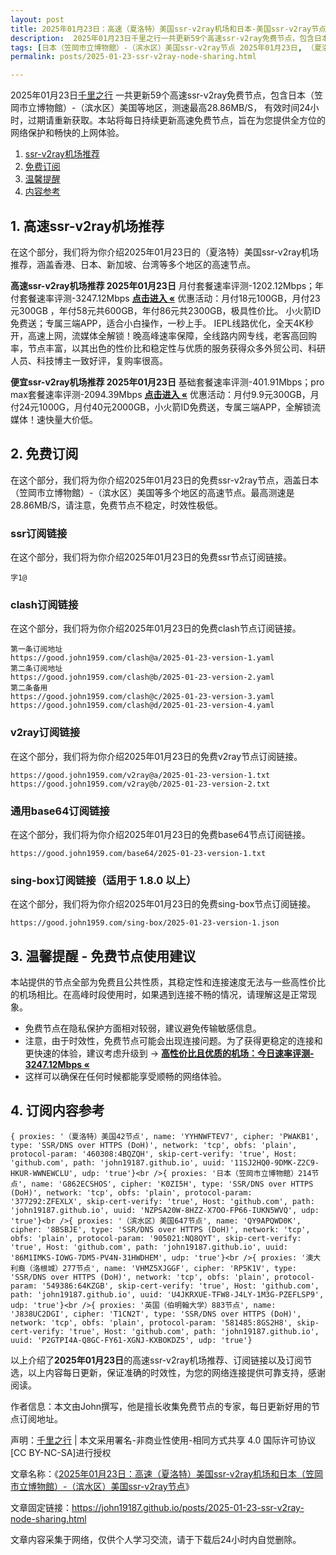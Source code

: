 ```yaml
---
layout: post
title: 2025年01月23日：高速（夏洛特）美国ssr-v2ray机场和日本-美国ssr-v2ray节点
description:  2025年01月23日千里之行一共更新59个高速ssr-v2ray免费节点，包含日本（笠岡市立博物館）-（滨水区）美国等地区，测速最高28.86MB/S， 有效时间24小时，过期请重新获取。本站将每日持续更新高速免费节点，旨在为您提供全方位的网络保护和畅快的上网体验
tags: [日本（笠岡市立博物館）-（滨水区）美国ssr-v2ray节点 2025年01月23日, （夏洛特）美国高速ssr-v2rayssr-v2ray机场推荐 2025年01月23日]
permalink: posts/2025-01-23-ssr-v2ray-node-sharing.html

---
```



2025年01月23日[千里之行](https://john19187.github.io) 一共更新59个高速ssr-v2ray免费节点，包含日本（笠岡市立博物館）-（滨水区）美国等地区，测速最高28.86MB/S， 有效时间24小时，过期请重新获取。本站将每日持续更新高速免费节点，旨在为您提供全方位的网络保护和畅快的上网体验。

1. [ssr-v2ray机场推荐](#1-高速ssr-v2ray机场推荐)
2. [免费订阅](#2-免费订阅)
3. [温馨提醒](#3-温馨提醒---免费节点使用建议)
4. [内容参考](#4-订阅内容参考)

## 1. 高速ssr-v2ray机场推荐

在这个部分，我们将为你介绍2025年01月23日的（夏洛特）美国ssr-v2ray机场推荐，涵盖香港、日本、新加坡、台湾等多个地区的高速节点。

<div class="good cat1"><strong>高速ssr-v2ray机场推荐 2025年01月23日</strong> 月付套餐速率评测-1202.12Mbps；年付套餐速率评测-3247.12Mbps <strong><a href="https://good.john1959.com/lepl/2025-01-23" target="_blank">点击进入 «</a></strong> 优惠活动：月付18元100GB，月付23元300GB ，年付58元共600GB，年付86元共2300GB，极具性价比。 小火箭ID免费送；专属三端APP，适合小白操作，一秒上手。 IEPL线路优化，全天4K秒开，高速上网，流媒体全解锁！晚高峰速率保障，全线路内网专线，老客高回购率，节点丰富，以其出色的性价比和稳定性与优质的服务获得众多外贸公司、科研人员、科技博主一致好评，复购率很高。</div><div class="good cat2">

<strong>便宜ssr-v2ray机场推荐 2025年01月23日</strong> 基础套餐速率评测-401.91Mbps；pro max套餐速率评测-2094.39Mbps <strong><a href="https://good.john1959.com/cheap/2025-01-23" target="_blank">点击进入 «</a></strong> 优惠活动：月付9.9元300GB，月付24元1000G，月付40元2000GB，小火箭ID免费送，专属三端APP，全解锁流媒体！速快量大价低。</div>

## 2. 免费订阅

在这个部分，我们将为你介绍2025年01月23日的免费ssr-v2ray节点，涵盖日本（笠岡市立博物館）-（滨水区）美国等多个地区的高速节点。最高测速是28.86MB/S，请注意，免费节点不稳定，时效性极低。

### ssr订阅链接

在这个部分，我们将为你介绍2025年01月23日的免费ssr节点订阅链接。

```
字1@
```

### clash订阅链接

在这个部分，我们将为你介绍2025年01月23日的免费clash节点订阅链接。

```
第一条订阅地址
https://good.john1959.com/clash@a/2025-01-23-version-1.yaml
第二条订阅地址
https://good.john1959.com/clash@b/2025-01-23-version-2.yaml
第二条备用
https://good.john1959.com/clash@c/2025-01-23-version-3.yaml
https://good.john1959.com/clash@d/2025-01-23-version-4.yaml
```

### v2ray订阅链接

在这个部分，我们将为你介绍2025年01月23日的免费v2ray节点订阅链接。

```
https://good.john1959.com/v2ray@a/2025-01-23-version-1.txt
https://good.john1959.com/v2ray@b/2025-01-23-version-2.txt
```

### 通用base64订阅链接

在这个部分，我们将为你介绍2025年01月23日的免费base64节点订阅链接。

```
https://good.john1959.com/base64/2025-01-23-version-1.txt
```

### sing-box订阅链接（适用于 1.8.0 以上）

在这个部分，我们将为你介绍2025年01月23日的免费sing-box节点订阅链接。

```
https://good.john1959.com/sing-box/2025-01-23-version-1.json
```

## 3. 温馨提醒 - 免费节点使用建议

本站提供的节点全部为免费且公共性质，其稳定性和连接速度无法与一些高性价比的机场相比。在高峰时段使用时，如果遇到连接不畅的情况，请理解这是正常现象。

- 免费节点在隐私保护方面相对较弱，建议避免传输敏感信息。
- 注意，由于时效性，免费节点可能会出现连接问题。为了获得更稳定的连接和更快速的体验，建议考虑升级到 → <strong>[高性价比且优质的机场：今日速率评测- 3247.12Mbps «](https://good.john1959.com/lepl/2025-01-23)</strong>
- 这样可以确保在任何时候都能享受顺畅的网络体验。

## 4. 订阅内容参考

```
{ proxies: '（夏洛特）美国42节点', name: 'YYHNWFTEV7', cipher: 'PWAKB1', type: 'SSR/DNS over HTTPS (DoH)', network: 'tcp', obfs: 'plain', protocol-param: '460308:4BQZQH', skip-cert-verify: 'true', Host: 'github.com', path: 'john19187.github.io', uuid: '11SJ2HQ0-9DMK-Z2C9-HKUR-WWNEWCLU', udp: 'true'}<br />{ proxies: '日本（笠岡市立博物館）214节点', name: 'G862ECSHOS', cipher: 'K0ZI5H', type: 'SSR/DNS over HTTPS (DoH)', network: 'tcp', obfs: 'plain', protocol-param: '377292:ZFEXLX', skip-cert-verify: 'true', Host: 'github.com', path: 'john19187.github.io', uuid: 'NZPSA20W-8HZZ-X7OO-FP66-IUKN5WVQ', udp: 'true'}<br />{ proxies: '（滨水区）美国647节点', name: 'QY9APQWD0K', cipher: '8BSBJE', type: 'SSR/DNS over HTTPS (DoH)', network: 'tcp', obfs: 'plain', protocol-param: '905021:NQ8QYT', skip-cert-verify: 'true', Host: 'github.com', path: 'john19187.github.io', uuid: '86M1IMKS-IOWG-7DM5-PV4N-31HWDHEM', udp: 'true'}<br />{ proxies: '澳大利裔（洛根城）277节点', name: 'VHMZ5XJGGF', cipher: 'RP5K1V', type: 'SSR/DNS over HTTPS (DoH)', network: 'tcp', obfs: 'plain', protocol-param: '549386:64KZGB', skip-cert-verify: 'true', Host: 'github.com', path: 'john19187.github.io', uuid: 'U4JKRXUE-TFW8-J4LY-1M3G-PZEFLSP9', udp: 'true'}<br />{ proxies: '英国（伯明翰大学）883节点', name: 'J838UC2DGI', cipher: 'T1CN2T', type: 'SSR/DNS over HTTPS (DoH)', network: 'tcp', obfs: 'plain', protocol-param: '581485:8GS2H8', skip-cert-verify: 'true', Host: 'github.com', path: 'john19187.github.io', uuid: 'P2GTPI4A-Q8GC-FY61-XGNJ-KXBOKDZ5', udp: 'true'}
```

以上介绍了<strong>2025年01月23日</strong>的高速ssr-v2ray机场推荐、订阅链接以及订阅节选，以上内容每日更新，保证准确的时效性，为您的网络连接提供可靠支持，感谢阅读。

作者信息：本文由John撰写，他是擅长收集免费节点的专家，每日更新好用的节点订阅地址。

声明：[千里之行](https://john19187.github.io) | 本文采用署名-非商业性使用-相同方式共享 4.0 国际许可协议[CC BY-NC-SA]进行授权

文章名称：《[2025年01月23日：高速（夏洛特）美国ssr-v2ray机场和日本（笠岡市立博物館）-（滨水区）美国ssr-v2ray节点](https://john19187.github.io/posts/2025-01-23-ssr-v2ray-node-sharing.html)》

文章固定链接：https://john19187.github.io/posts/2025-01-23-ssr-v2ray-node-sharing.html

文章内容采集于网络，仅供个人学习交流，请于下载后24小时内自觉删除。
